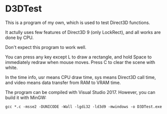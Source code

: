 # D3DTest
This is a program of my own, which is used to test Direct3D functions.

It actully uses few features of Direct3D 9 (only LockRect), and all works are done by CPU.

Don't expect this program to work well.

You can press any key except L to draw a rectangle, and hold Space to immediately redraw when mouse moves. Press C to clear the scene with white.

In the time info, usr means CPU draw time, sys means Direct3D call time, and video means data transfer from RAM to VRAM time.

The program can be compiled with Visual Studio 2017. However, you can build it with MinGW:

	gcc *.c -msse2 -DUNICODE -Wall -lgdi32 -ld3d9 -mwindows -o D3DTest.exe
